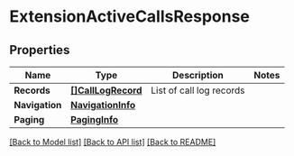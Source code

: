 # ExtensionActiveCallsResponse

## Properties
Name | Type | Description | Notes
------------ | ------------- | ------------- | -------------
**Records** | [**[]CallLogRecord**](CallLogRecord.md) | List of call log records | 
**Navigation** | [**NavigationInfo**](NavigationInfo.md) |  | 
**Paging** | [**PagingInfo**](PagingInfo.md) |  | 

[[Back to Model list]](../README.md#documentation-for-models) [[Back to API list]](../README.md#documentation-for-api-endpoints) [[Back to README]](../README.md)



